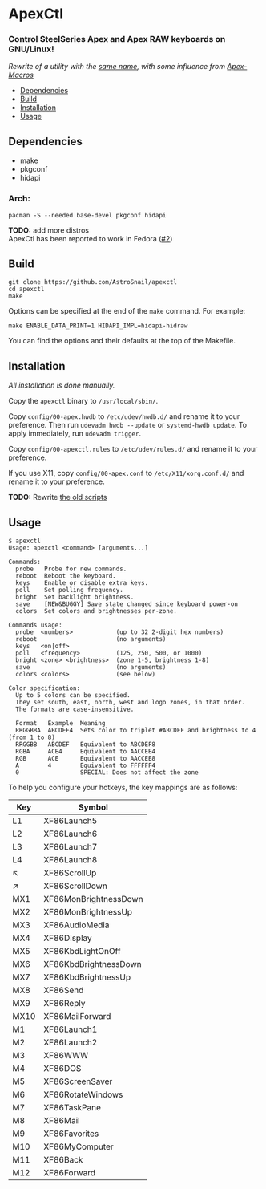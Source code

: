 # ApexCtl

### Control SteelSeries Apex and Apex RAW keyboards on GNU/Linux!

*Rewrite of a utility with the [same name][ApexCtl], with some influence from [Apex-Macros][ApexMacros]*

 - [Dependencies](#dependencies)
 - [Build](#build)
 - [Installation](#installation)
 - [Usage](#usage)

## Dependencies

 - make
 - pkgconf
 - hidapi

### Arch:

```
pacman -S --needed base-devel pkgconf hidapi
```

**TODO:** add more distros  
ApexCtl has been reported to work in Fedora ([#2][i2])

## Build

```
git clone https://github.com/AstroSnail/apexctl
cd apexctl
make
```

Options can be specified at the end of the `make` command. For example:
```
make ENABLE_DATA_PRINT=1 HIDAPI_IMPL=hidapi-hidraw
```
You can find the options and their defaults at the top of the Makefile.

## Installation

*All installation is done manually.*

Copy the `apexctl` binary to `/usr/local/sbin/`.

Copy `config/00-apex.hwdb` to `/etc/udev/hwdb.d/` and rename it to your preference.
Then run `udevadm hwdb --update` or `systemd-hwdb update`.
To apply immediately, run `udevadm trigger`.

Copy `config/00-apexctl.rules` to `/etc/udev/rules.d/` and rename it to your preference.

If you use X11, copy `config/00-apex.conf` to `/etc/X11/xorg.conf.d/` and rename it to your preference.

**TODO:** Rewrite [the old scripts][oldscripts]

## Usage

```
$ apexctl
Usage: apexctl <command> [arguments...]

Commands:
  probe   Probe for new commands.
  reboot  Reboot the keyboard.
  keys    Enable or disable extra keys.
  poll    Set polling frequency.
  bright  Set backlight brightness.
  save    [NEW&BUGGY] Save state changed since keyboard power-on
  colors  Set colors and brightnesses per-zone.

Commands usage:
  probe  <numbers>            (up to 32 2-digit hex numbers)
  reboot                      (no arguments)
  keys   <on|off>             
  poll   <frequency>          (125, 250, 500, or 1000)
  bright <zone> <brightness>  (zone 1-5, brightness 1-8)
  save                        (no arguments)
  colors <colors>             (see below)

Color specification:
  Up to 5 colors can be specified.
  They set south, east, north, west and logo zones, in that order.
  The formats are case-insensitive.

  Format   Example  Meaning
  RRGGBBA  ABCDEF4  Sets color to triplet #ABCDEF and brightness to 4 (from 1 to 8)
  RRGGBB   ABCDEF   Equivalent to ABCDEF8
  RGBA     ACE4     Equivalent to AACCEE4
  RGB      ACE      Equivalent to AACCEE8
  A        4        Equivalent to FFFFFF4
  0                 SPECIAL: Does not affect the zone
```

To help you configure your hotkeys, the key mappings are as follows:
<table>
	<thead>
		<tr><th>Key</th><th>Symbol</th></tr>
	</thead>
	<tbody>
		<tr><td>L1</td><td>XF86Launch5</td></tr>
		<tr><td>L2</td><td>XF86Launch6</td></tr>
		<tr><td>L3</td><td>XF86Launch7</td></tr>
		<tr><td>L4</td><td>XF86Launch8</td></tr>
		<tr><td>&#x2196;</td><td>XF86ScrollUp</td></tr>
		<tr><td>&#x2197;</td><td>XF86ScrollDown</td></tr>
		<tr><td>MX1</td><td>XF86MonBrightnessDown</td></tr>
		<tr><td>MX2</td><td>XF86MonBrightnessUp</td></tr>
		<tr><td>MX3</td><td>XF86AudioMedia</td></tr>
		<tr><td>MX4</td><td>XF86Display</td></tr>
		<tr><td>MX5</td><td>XF86KbdLightOnOff</td></tr>
		<tr><td>MX6</td><td>XF86KbdBrightnessDown</td></tr>
		<tr><td>MX7</td><td>XF86KbdBrightnessUp</td></tr>
		<tr><td>MX8</td><td>XF86Send</td></tr>
		<tr><td>MX9</td><td>XF86Reply</td></tr>
		<tr><td>MX10</td><td>XF86MailForward</td></tr>
		<tr><td>M1</td><td>XF86Launch1</td></tr>
		<tr><td>M2</td><td>XF86Launch2</td></tr>
		<tr><td>M3</td><td>XF86WWW</td></tr>
		<tr><td>M4</td><td>XF86DOS</td></tr>
		<tr><td>M5</td><td>XF86ScreenSaver</td></tr>
		<tr><td>M6</td><td>XF86RotateWindows</td></tr>
		<tr><td>M7</td><td>XF86TaskPane</td></tr>
		<tr><td>M8</td><td>XF86Mail</td></tr>
		<tr><td>M9</td><td>XF86Favorites</td></tr>
		<tr><td>M10</td><td>XF86MyComputer</td></tr>
		<tr><td>M11</td><td>XF86Back</td></tr>
		<tr><td>M12</td><td>XF86Forward</td></tr>
	</tbody>
</table>

[ApexCtl]: https://github.com/tuxmark5/ApexCtl
[ApexMacros]: https://github.com/Gibtnix/Apex-Macros
[i2]: https://github.com/AstroSnail/apexctl/issues/2
[oldscripts]: https://github.com/tuxmark5/ApexCtl/blob/master/makefile
